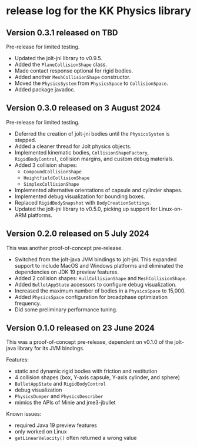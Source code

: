 # release log for the KK Physics library

## Version 0.3.1 released on TBD

Pre-release for limited testing.

+ Updated the jolt-jni library to v0.9.5.
+ Added the `PlaneCollisionShape` class.
+ Made contact response optional for rigid bodies.
+ Added another `MeshCollisionShape` constructor.
+ Moved the `PhysicsSystem` from `PhysicsSpace` to `CollisionSpace`.
+ Added package javadoc.

## Version 0.3.0 released on 3 August 2024

Pre-release for limited testing.

+ Deferred the creation of jolt-jni bodies until the `PhysicsSystem` is stepped.
+ Added a cleaner thread for Jolt physics objects.
+ Implemented kinematic bodies, `CollisionShapeFactory`, `RigidBodyControl`,
  collision margins, and custom debug materials.
+ Added 3 collision shapes:
  + `CompoundCollisionShape`
  + `HeightfieldCollisionShape`
  + `SimplexCollisionShape`
+ Implemented alternative orientations of capsule and cylinder shapes.
+ Implemented debug visualization for bounding boxes.
+ Replaced `RigidBodySnapshot` with `BodyCreationSettings`.
+ Updated the jolt-jni library to v0.5.0,
  picking up support for Linux-on-ARM platforms.

## Version 0.2.0 released on 5 July 2024

This was another proof-of-concept pre-release.

+ Switched from the jolt-java JVM bindings to jolt-jni.  This expanded support
  to include MacOS and Windows platforms and eliminated the dependencies on
  JDK 19 preview features.
+ Added 2 collision shapes:  `HullCollisionShape` and `MeshCollisionShape`.
+ Added `BulletAppState` accessors to configure debug visualization.
+ Increased the maximum number of bodies in a `PhysicsSpace` to 15,000.
+ Added `PhysicsSpace` configuration for broadphase optimization frequency.
+ Did some preliminary performance tuning.

## Version 0.1.0 released on 23 June 2024

This was a proof-of-concept pre-release,
dependent on v0.1.0 of the jolt-java library for its JVM bindings.

Features:

+ static and dynamic rigid bodies with friction and restitution
+ 4 collision shapes (box, Y-axis capsule, Y-axis cylinder, and sphere)
+ `BulletAppState` and `RigidBodyControl`
+ debug visualization
+ `PhysicsDumper` and `PhysicsDescriber`
+ mimics the APIs of Minie and jme3-jbullet

Known issues:

+ required Java 19 preview features
+ only worked on Linux
+ `getLinearVelocity()` often returned a wrong value